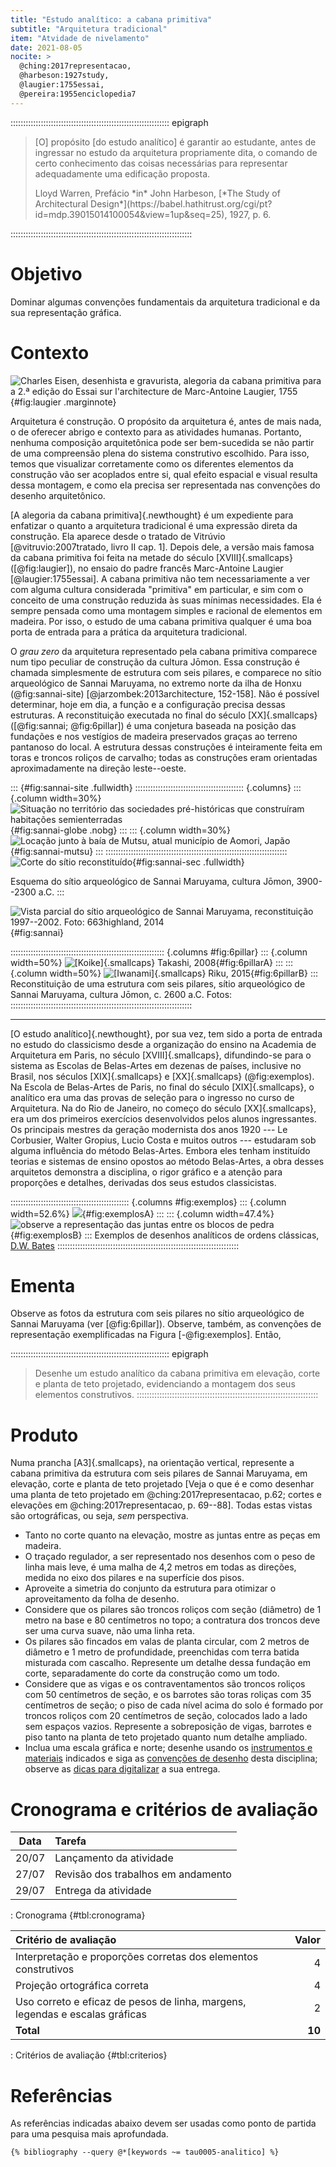 ```yaml
---
title: "Estudo analítico: a cabana primitiva"
subtitle: "Arquitetura tradicional"
item: "Atvidade de nivelamento"
date: 2021-08-05
nocite: >
  @ching:2017representacao,
  @harbeson:1927study,
  @laugier:1755essai,
  @pereira:1955enciclopedia7
---
```


::::::::::::::::::::::::::::::::::::::::::::::::::::::::::::::: epigraph
> [O] propósito [do estudo analítico] é garantir ao estudante, antes de
> ingressar no estudo da arquitetura propriamente dita, o comando de
> certo conhecimento das coisas necessárias para representar
> adequadamente uma edificação proposta.
>
> <footer>Lloyd Warren, Prefácio *in* John Harbeson,
> [*The Study of Architectural Design*](https://babel.hathitrust.org/cgi/pt?id=mdp.39015014100054&view=1up&seq=25),
> 1927, p. 6.</footer>
::::::::::::::::::::::::::::::::::::::::::::::::::::::::::::::::::::::::

# Objetivo #

Dominar algumas convenções fundamentais da arquitetura tradicional e
da sua representação gráfica.

# Contexto #

![Charles Eisen, desenhista e gravurista, alegoria da cabana primitiva para a 2.ª edição do *Essai sur l'architecture* de Marc-Antoine Laugier, 1755](https://i.pinimg.com/originals/ff/64/db/ff64db9e8347d7a7458d35fce356ce8d.jpg){#fig:laugier .marginnote}

Arquitetura é construção. O propósito da arquitetura é, antes de mais
nada, o de oferecer abrigo e contexto para as atividades humanas.
Portanto, nenhuma composição arquitetônica pode ser bem-sucedida se não
partir de uma compreensão plena do sistema construtivo escolhido. Para
isso, temos que visualizar corretamente como os diferentes elementos da
construção vão ser acoplados entre si, qual efeito espacial e visual
resulta dessa montagem, e como ela precisa ser representada nas
convenções do desenho arquitetônico.

[A alegoria da cabana primitiva]{.newthought} é um expediente para enfatizar o quanto
a arquitetura tradicional é uma expressão direta da construção. Ela
aparece desde o tratado de Vitrúvio [@vitruvio:2007tratado, livro II
cap. 1]. Depois dele, a versão mais famosa da cabana primitiva foi feita
na metade do século [XVIII]{.smallcaps} ([@fig:laugier]), no ensaio do
padre francês Marc-Antoine Laugier [@laugier:1755essai]. A cabana
primitiva não tem necessariamente a ver com alguma cultura considerada
"primitiva" em particular, e sim com o conceito de uma construção
reduzida às suas mínimas necessidades. Ela é sempre pensada como uma
montagem simples e racional de elementos em madeira. Por isso, o estudo
de uma cabana primitiva qualquer é uma boa porta de entrada para a
prática da arquitetura tradicional.

O *grau zero* da arquitetura representado pela cabana primitiva
comparece num tipo peculiar de construção da cultura Jōmon. Essa
construção é chamada simplesmente de estrutura com seis pilares, e
comparece no sítio arqueológico de Sannai Maruyama, no extremo norte da
ilha de Honxu (@fig:sannai-site) [@jarzombek:2013architecture, 152-158].
Não é possível determinar, hoje em dia, a função e a configuração
precisa dessas estruturas. A reconstituição executada no final do século
[XX]{.smallcaps} ([@fig:sannai; @fig:6pillar]) é uma conjetura baseada
na posição das fundações e nos vestígios de madeira preservados graças
ao terreno pantanoso do local. A estrutura dessas construções é
inteiramente feita em toras e troncos roliços de carvalho; todas as
construções eram orientadas aproximadamente na direção leste--oeste.

::: {#fig:sannai-site .fullwidth}
::::::::::::::::::::::::::::::::::::::::::: {.columns}
::: {.column width=30%}
![Situação no território das sociedades pré-históricas que construíram habitações semienterradas](https://hcommons.org/app/uploads/sites/1001018/2021/06/tau0005-sannai-maruyama-and-pit-dwellings.png){#fig:sannai-globe .nobg}
:::
::: {.column width=30%}
![Locação junto à baía de Mutsu, atual município de Aomori, Japão](https://hcommons.org/app/uploads/sites/1001018/2021/06/tau0005-sannai-maruyama-site-loc.png){#fig:sannai-mutsu}
:::
::::::::::::::::::::::::::::::::::::::::::::::::::::::::::::::::::::::::
![Corte do sítio reconstituído](https://hcommons.org/app/uploads/sites/1001018/2021/06/tau0005-sannai-maruyama-site-540.png){#fig:sannai-sec .fullwidth}

Esquema do sítio arqueológico de Sannai Maruyama, cultura Jōmon, 3900--2300 a.C.
:::

![Vista parcial do sítio arqueológico de Sannai Maruyama, reconstituição 1997--2002. Foto: [663highland, 2014](https://commons.wikimedia.org/wiki/File:140913_Sannai-Maruyama_site_Aomori_Japan01bs6bs6.jpg)](https://upload.wikimedia.org/wikipedia/commons/thumb/1/1d/140913_Sannai-Maruyama_site_Aomori_Japan01bs6bs6.jpg/1280px-140913_Sannai-Maruyama_site_Aomori_Japan01bs6bs6.jpg){#fig:sannai}

::::::::::::::::::::::::::::::::::::::::::::::::::::::::::::: {.columns #fig:6pillar}
::: {.column width=50%}
![[[Koike]{.smallcaps} Takashi, 2008](https://commons.wikimedia.org/wiki/File:三内丸山遺跡大型掘立柱建物.JPG)](https://upload.wikimedia.org/wikipedia/commons/thumb/0/00/三内丸山遺跡大型掘立柱建物.JPG/682px-三内丸山遺跡大型掘立柱建物.JPG){#fig:6pillarA}
:::
::: {.column width=50%}
![[[Iwanami]{.smallcaps} Riku, 2015](https://commons.wikimedia.org/wiki/File:山内丸山遺跡_-_panoramio.jpg)](https://upload.wikimedia.org/wikipedia/commons/thumb/a/a8/山内丸山遺跡_-_panoramio.jpg/685px-山内丸山遺跡_-_panoramio.jpg){#fig:6pillarB}
:::
Reconstituição de uma estrutura com seis pilares, sítio arqueológico de Sannai Maruyama, cultura Jōmon, c. 2600 a.C. Fotos:
::::::::::::::::::::::::::::::::::::::::::::::::::::::::::::::::::::::::

* * *

[O estudo analítico]{.newthought}, por sua vez, tem sido a porta de entrada no estudo
do classicismo desde a organização do ensino na Academia de Arquitetura
em Paris, no século  [XVIII]{.smallcaps}, difundindo-se para o sistema
as Escolas de Belas-Artes em dezenas de países, inclusive no Brasil, nos
séculos [XIX]{.smallcaps} e [XX]{.smallcaps} (@fig:exemplos). Na Escola de Belas-Artes
de Paris, no final do século [XIX]{.smallcaps}, o analítico era uma das
provas de seleção para o ingresso no curso de Arquitetura. Na do Rio de
Janeiro, no começo do século [XX]{.smallcaps}, era um dos primeiros
exercícios desenvolvidos pelos alunos ingressantes. Os principais
mestres da geração modernista dos anos 1920 --- Le Corbusier, Walter
Gropius, Lucio Costa e muitos outros --- estudaram sob alguma influência
do método Belas-Artes. Embora eles tenham instituído teorias e sistemas
de ensino opostos ao método Belas-Artes, a obra desses arquitetos
demonstra a disciplina, o rigor gráfico e a atenção para proporções e
detalhes, derivadas dos seus estudos classicistas.

::::::::::::::::::::::::::::::::::::::::::::::: {.columns #fig:exemplos}
::: {.column width=52.6%}
![](https://i.pinimg.com/originals/e7/42/19/e74219be5068aa18914b27d4fcc6fdfe.jpg){#fig:exemplosA} 
:::
::: {.column width=47.4%}
![observe a representação das juntas entre os blocos de pedra](https://i.pinimg.com/originals/ee/f8/c1/eef8c161b0968701b3eb91494cc0bcde.jpg){#fig:exemplosB}
:::
Exemplos de desenhos analíticos de ordens clássicas, [D.W. Bates](http://www.dwbates.com/fine-art)
::::::::::::::::::::::::::::::::::::::::::::::::::::::::::::::::::::::::

# Ementa #

Observe as fotos da estrutura com seis pilares no sítio arqueológico de
Sannai Maruyama (ver [@fig:6pillar]). Observe, também, as convenções de
representação exemplificadas na Figura [-@fig:exemplos]. Então,

::::::::::::::::::::::::::::::::::::::::::::::::::::::::::::::: epigraph
> Desenhe um estudo analítico da cabana primitiva em elevação, corte e
> planta de teto projetado, evidenciando a montagem dos seus elementos
> construtivos.
::::::::::::::::::::::::::::::::::::::::::::::::::::::::::::::::::::::::

# Produto #

Numa prancha [A3]{.smallcaps}, na orientação vertical, represente a
cabana primitiva da estrutura com seis pilares de Sannai Maruyama, em
elevação, corte e planta de teto projetado [Veja o que é e como desenhar
uma planta de teto projetado em @ching:2017representacao, p.62; cortes e
elevações em @ching:2017representacao, p. 69--88]. Todas estas vistas
são ortográficas, ou seja, *sem* perspectiva.

- Tanto no corte quanto na elevação, mostre as juntas entre as peças em
  madeira.
- O traçado regulador, a ser representado nos desenhos com o peso de
  linha mais leve, é uma malha de 4,2 metros em todas as direções,
  medida no eixo dos pilares e na superfície dos pisos.
- Aproveite a simetria do conjunto da estrutura para otimizar o
  aproveitamento da folha de desenho.
- Considere que os pilares são troncos roliços com seção (diâmetro) de 1
  metro na base e 80 centímetros no topo; a contratura dos troncos deve
  ser uma curva suave, não uma linha reta.
- Os pilares são fincados em valas de planta circular, com 2 metros de
  diâmetro e 1 metro de profundidade, preenchidas com terra batida
  misturada com cascalho. Represente um detalhe dessa fundação em corte,
  separadamente do corte da construção como um todo.
- Considere que as vigas e os contraventamentos são troncos roliços com
  50 centímetros de seção, e os barrotes são toras roliças com 35
  centímetros de seção; o piso de cada nível acima do solo é formado por
  troncos roliços com 20 centímetros de seção, colocados lado a lado sem
  espaços vazios. Represente a sobreposição de vigas, barrotes e piso
  tanto na planta de teto projetado quanto num detalhe ampliado.
- Inclua uma escala gráfica e norte; desenhe usando os
  [instrumentos e materiais](materiais.md) indicados e siga as
  [convenções de desenho](desenho.md) desta disciplina; observe as
  [dicas para digitalizar](digitalizar.md) a sua entrega.

# Cronograma e critérios de avaliação #

|  Data | Tarefa                             |
|:-----:|:-----------------------------------|
| 20/07 | Lançamento da atividade            |
| 27/07 | Revisão dos trabalhos em andamento |
| 29/07 | Entrega da atividade               |

: Cronograma {#tbl:cronograma}

| Critério de avaliação                                                        |  Valor |
|:-----------------------------------------------------------------------------|-------:|
| Interpretação e proporções corretas dos elementos construtivos               |      4 |
| Projeção ortográfica correta                                                 |      4 |
| Uso correto e eficaz de pesos de linha, margens, legendas e escalas gráficas |      2 |
| **Total**                                                                    | **10** |

: Critérios de avaliação {#tbl:criterios}

# Referências #

As referências indicadas abaixo devem ser usadas como ponto de partida
para uma pesquisa mais aprofundada. 

```{=html}
{% bibliography --query @*[keywords ~= tau0005-analitico] %}
```

